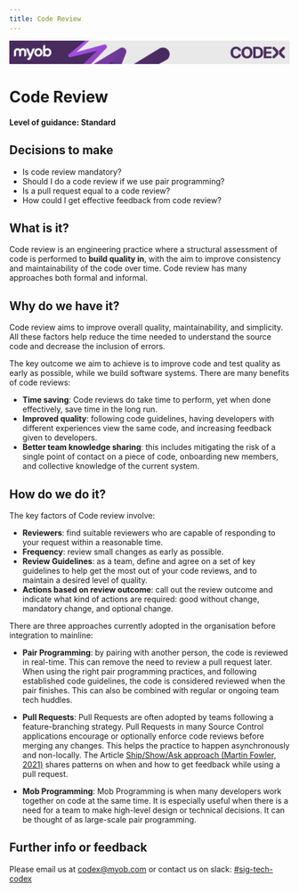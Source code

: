 ```yaml
---
title: Code Review
---
```

<!-- confluence-page-id: 9293955873 -->
![](../assets/BANNER.png)

# Code Review

#### Level of guidance: Standard

## Decisions to make

- Is code review mandatory?
- Should I do a code review if we use pair programming?
- Is a pull request equal to a code review?
- How could I get effective feedback from code review?

## What is it?

Code review is an engineering practice where a structural assessment of code is performed to **build quality in**, with the aim to improve consistency and maintainability of the code over time. Code review has many approaches both formal and informal.

## Why do we have it?

Code review aims to improve overall quality, maintainability, and simplicity. All these factors help reduce the time needed to understand the source code and decrease the inclusion of errors.

The key outcome we aim to achieve is to improve code and test quality as early as possible, while we build software systems. There are many benefits of code reviews:

- **Time saving**: Code reviews do take time to perform, yet when done effectively, save time in the long run.
- **Improved quality**: following code guidelines, having developers with different experiences view the same code, and increasing feedback given to developers.
- **Better team knowledge sharing**: this includes mitigating the risk of a single point of contact on a piece of code, onboarding new members, and collective knowledge of the current system.

## How do we do it?

The key factors of Code review involve:

- **Reviewers**: find suitable reviewers who are capable of responding to your request within a reasonable time.
- **Frequency**: review small changes as early as possible.
- **Review Guidelines**: as a team, define and agree on a set of key guidelines to help get the most out of your code reviews, and to maintain a desired level of quality.
- **Actions based on review outcome**: call out the review outcome and indicate what kind of actions are required: good without change, mandatory change, and optional change.

There are three approaches currently adopted in the organisation before integration to mainline:

- **Pair Programming**: by pairing with another person, the code is reviewed in real-time. This can remove the need to review a pull request later. When using the right pair programming practices, and following established code guidelines, the code is considered reviewed when the pair finishes. This can also be combined with regular or ongoing team tech huddles.

- **Pull Requests**: Pull Requests are often adopted by teams following a feature-branching strategy. Pull Requests in many Source Control applications encourage or optionally enforce code reviews before merging any changes. This helps the practice to happen asynchronously and non-locally. The Article [Ship/Show/Ask approach (Martin Fowler, 2021)](https://martinfowler.com/articles/ship-show-ask.html#ShouldMyTeamAdoptThisApproach) shares patterns on when and how to get feedback while using a pull request.

- **Mob Programming**: Mob Programming is when many developers work together on code at the same time. It is especially useful when there is a need for a team to make high-level design or technical decisions. It can be thought of as large-scale pair programming.

## Further info or feedback

Please email us at <codex@myob.com> or contact us on slack: [#sig-tech-codex](https://myob.slack.com/archives/C02N8ADPGUX)

